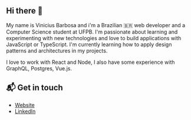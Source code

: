 ## Hi there 👋

My name is Vinicius Barbosa and i'm a Brazilian 🇧🇷 web developer and a Computer Science student at UFPB. I'm passionate about learning and experimenting with new technologies and love to build applications with JavaScript or TypeScript. I'm currently
learning how to apply design patterns and architectures in my projects.

I love to work with React and Node, I also have some experience with GraphQL, Postgres, Vue.js.

## 📬 Get in touch
- <a href="https://www.viniciusmedeiros.tech/" target="_blank" title="My Website">Website</a>
- <a href="https://www.linkedin.com/in/vinicius-barbosa-7321b4148/" target="_blank" title="My LinkedIn">LinkedIn</a>

